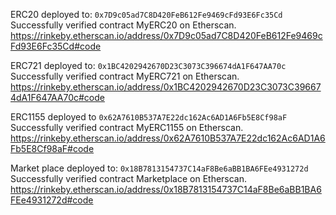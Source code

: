 ERC20 deployed to:  `0x7D9c05ad7C8D420FeB612Fe9469cFd93E6Fc35Cd`
Successfully verified contract MyERC20 on Etherscan.
https://rinkeby.etherscan.io/address/0x7D9c05ad7C8D420FeB612Fe9469cFd93E6Fc35Cd#code

ERC721 deployed to: `0x1BC4202942670D23C3073C396674dA1F647AA70c`
Successfully verified contract MyERC721 on Etherscan.
https://rinkeby.etherscan.io/address/0x1BC4202942670D23C3073C396674dA1F647AA70c#code

ERC1155 deployed to `0x62A7610B537A7E22dc162Ac6AD1A6Fb5E8Cf98aF`
Successfully verified contract MyERC1155 on Etherscan.
https://rinkeby.etherscan.io/address/0x62A7610B537A7E22dc162Ac6AD1A6Fb5E8Cf98aF#code

Market place deployed to:  `0x18B7813154737C14aF8Be6aBB1BA6FEe4931272d`
Successfully verified contract Marketplace on Etherscan.
https://rinkeby.etherscan.io/address/0x18B7813154737C14aF8Be6aBB1BA6FEe4931272d#code